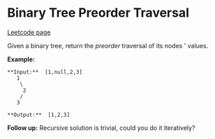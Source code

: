 # Binary Tree Preorder Traversal
[Leetcode page](https://leetcode.com/problems/binary-tree-preorder-traversal/description)

Given a binary tree, return the _preorder_ traversal of its nodes ' values.

**Example:**

    
    
    **Input:**  [1,null,2,3]
       1
        \
         2
        /
       3
    
    **Output:**  [1,2,3]
    

**Follow up:** Recursive solution is trivial, could you do it iteratively?

